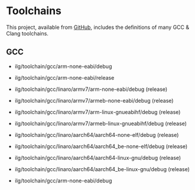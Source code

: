 # Toolchains

This project, available from [GitHub](https://github.com/xpacks),
includes the definitions of many GCC & Clang toolchains.

## GCC

* ilg/toolchain/gcc/arm-none-eabi/debug
* ilg/toolchain/gcc/arm-none-eabi/release

* ilg/toolchain/gcc/linaro/armv7/arm-none-eabi/debug (release)
* ilg/toolchain/gcc/linaro/armv7/armeb-none-eabi/debug (release)
* ilg/toolchain/gcc/linaro/armv7/arm-linux-gnueabihf/debug (release)
* ilg/toolchain/gcc/linaro/armv7/armeb-linux-gnueabihf/debug (release)
* ilg/toolchain/gcc/linaro/aarch64/aarch64-none-elf/debug (release)
* ilg/toolchain/gcc/linaro/aarch64/aarch64_be-none-elf/debug (release)
* ilg/toolchain/gcc/linaro/aarch64/aarch64-linux-gnu/debug (release)
* ilg/toolchain/gcc/linaro/aarch64/aarch64_be-linux-gnu/debug (release)

* ilg/toolchain/gcc/arm-none-eabi/debug
